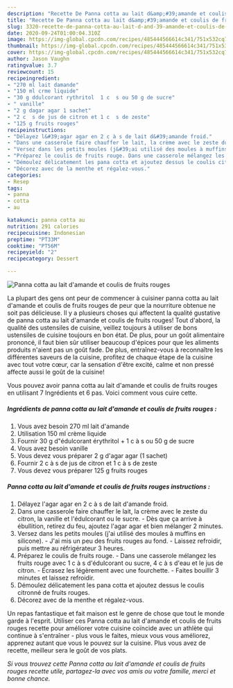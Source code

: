 ```yaml
---
description: "Recette De Panna cotta au lait d&amp;#39;amande et coulis de fruits rouges"
title: "Recette De Panna cotta au lait d&amp;#39;amande et coulis de fruits rouges"
slug: 3320-recette-de-panna-cotta-au-lait-d-and-39-amande-et-coulis-de-fruits-rouges
date: 2020-09-24T01:00:04.310Z
image: https://img-global.cpcdn.com/recipes/485444566614c341/751x532cq70/panna-cotta-au-lait-damande-et-coulis-de-fruits-rouges-photo-principale-de-la-recette.jpg
thumbnail: https://img-global.cpcdn.com/recipes/485444566614c341/751x532cq70/panna-cotta-au-lait-damande-et-coulis-de-fruits-rouges-photo-principale-de-la-recette.jpg
cover: https://img-global.cpcdn.com/recipes/485444566614c341/751x532cq70/panna-cotta-au-lait-damande-et-coulis-de-fruits-rouges-photo-principale-de-la-recette.jpg
author: Jason Vaughn
ratingvalue: 3.7
reviewcount: 15
recipeingredient:
- "270 ml lait damande"
- "150 ml crme liquide"
- "30 g ddulcorant rythritol  1 c  s ou 50 g de sucre"
- " vanille"
- "2 g dagar agar 1 sachet"
- "2 c  s de jus de citron et 1 c  s de zeste"
- "125 g fruits rouges"
recipeinstructions:
- "Délayez l&#39;agar agar en 2 c à s de lait d&#39;amande froid."
- "Dans une casserole faire chauffer le lait, la crème avec le zeste du citron, la vanille et l&#39;édulcorant ou le sucre. Dès que ça arrive à ébullition, retirez du feu, ajoutez l&#39;agar agar et bien mélanger 2 minutes."
- "Versez dans les petits moules (j&#39;ai utilisé des moules à muffins en silicone). J&#39;ai mis un peu des fruits rouges au fond. Laissez refroidir, puis mettre au réfrigérateur 3 heures."
- "Préparez le coulis de fruits rouge. Dans une casserole mélangez les fruits rouge avec 1 c à s d&#39;édulcorant ou sucre, 4 c à s d&#39;eau et le jus de citron. Écrasez les légèrement avec une fourchette. Faites bouillir 3 minutes et laissez refroidir."
- "Démoulez délicatement les pana cotta et ajoutez dessus le coulis citronné de fruits rouges."
- "Décorez avec de la menthe et régalez-vous."
categories:
- Resep
tags:
- panna
- cotta
- au

katakunci: panna cotta au 
nutrition: 291 calories
recipecuisine: Indonesian
preptime: "PT33M"
cooktime: "PT56M"
recipeyield: "2"
recipecategory: Dessert

---
```



![Panna cotta au lait d&#39;amande et coulis de fruits rouges](https://img-global.cpcdn.com/recipes/485444566614c341/751x532cq70/panna-cotta-au-lait-damande-et-coulis-de-fruits-rouges-photo-principale-de-la-recette.jpg)

La plupart des gens ont peur de commencer à cuisiner panna cotta au lait d&#39;amande et coulis de fruits rouges de peur que la nourriture obtenue ne soit pas délicieuse. Il y a plusieurs choses qui affectent la qualité gustative de panna cotta au lait d&#39;amande et coulis de fruits rouges! Tout d'abord, la qualité des ustensiles de cuisine, veillez toujours à utiliser de bons ustensiles de cuisine toujours en bon état. De plus, pour un goût alimentaire prononcé, il faut bien sûr utiliser beaucoup d'épices pour que les aliments produits n'aient pas un goût fade. De plus, entraînez-vous à reconnaître les différentes saveurs de la cuisine, profitez de chaque étape de la cuisine avec tout votre cœur, car la sensation d'être excité, calme et non pressé affecte aussi le goût de la cuisine!

<!--inarticleads1-->

Vous pouvez avoir panna cotta au lait d&#39;amande et coulis de fruits rouges en utilisant 7 Ingrédients et 6 pas. Voici comment vous cuire cette.

##### Ingrédients de panna cotta au lait d&#39;amande et coulis de fruits rouges :

1. Vous avez besoin 270 ml lait d&#39;amande
1. Utilisation 150 ml crème liquide
1. Fournir 30 g d&#34;édulcorant érythritol + 1 c à s ou 50 g de sucre
1. Vous avez besoin  vanille
1. Vous devez vous préparer 2 g d&#39;agar agar (1 sachet)
1. Fournir 2 c à s de jus de citron et 1 c à s de zeste
1. Vous devez vous préparer 125 g fruits rouges




<!--inarticleads2-->

##### Panna cotta au lait d&#39;amande et coulis de fruits rouges instructions :

1. Délayez l&#39;agar agar en 2 c à s de lait d&#39;amande froid.
1. Dans une casserole faire chauffer le lait, la crème avec le zeste du citron, la vanille et l&#39;édulcorant ou le sucre. - Dès que ça arrive à ébullition, retirez du feu, ajoutez l&#39;agar agar et bien mélanger 2 minutes.
1. Versez dans les petits moules (j&#39;ai utilisé des moules à muffins en silicone). - J&#39;ai mis un peu des fruits rouges au fond. - Laissez refroidir, puis mettre au réfrigérateur 3 heures.
1. Préparez le coulis de fruits rouge. - Dans une casserole mélangez les fruits rouge avec 1 c à s d&#39;édulcorant ou sucre, 4 c à s d&#39;eau et le jus de citron. - Écrasez les légèrement avec une fourchette. - Faites bouillir 3 minutes et laissez refroidir.
1. Démoulez délicatement les pana cotta et ajoutez dessus le coulis citronné de fruits rouges.
1. Décorez avec de la menthe et régalez-vous.




<!--inarticleads1-->

<p>
Un repas fantastique et fait maison est le genre de chose que tout le monde garde à l'esprit. Utiliser ces Panna cotta au lait d&#39;amande et coulis de fruits rouges recette pour améliorer votre cuisine coïncide avec un athlète qui continue à s'entraîner - plus vous le faites, mieux vous vous améliorez, apprenez autant que vous le pouvez sur la cuisine. Plus vous avez de recette, meilleur sera le goût de vos plats.
</p>

<p>
<i>Si vous trouvez cette Panna cotta au lait d&#39;amande et coulis de fruits rouges recette utile, partagez-la avec vos amis ou votre famille, merci et bonne chance.</i>
</p>
